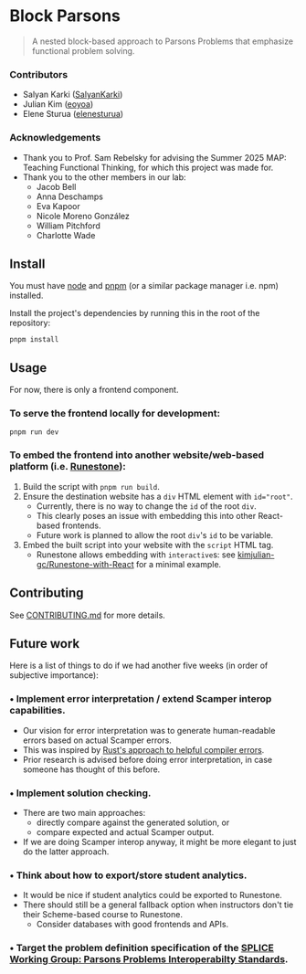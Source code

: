 # Block Parsons

> A nested block-based approach to Parsons Problems that emphasize functional problem solving.

### Contributors
- Salyan Karki ([SalyanKarki](https://github.com/SalyanKarki))
- Julian Kim ([eoyoa](https://github.com/eoyoa))
- Elene Sturua ([elenesturua](https://github.com/elenesturua))

### Acknowledgements

- Thank you to Prof. Sam Rebelsky for advising the Summer 2025 MAP: Teaching Functional Thinking, for which this project was made for.
- Thank you to the other members in our lab:
  - Jacob Bell
  - Anna Deschamps
  - Eva Kapoor
  - Nicole Moreno González
  - William Pitchford
  - Charlotte Wade

## Install

You must have [node](https://nodejs.org/en/download) and [pnpm](https://pnpm.io/installation) (or a similar package manager i.e. npm) installed.

Install the project's dependencies by running this in the root of the repository:

```shell
pnpm install
```

## Usage

For now, there is only a frontend component.

### To serve the frontend locally for development:

```shell
pnpm run dev
```

### To embed the frontend into another website/web-based platform (i.e. [Runestone](https://github.com/RunestoneInteractive/rs)):

1. Build the script with `pnpm run build`.
2. Ensure the destination website has a `div` HTML element with `id="root"`.
   - Currently, there is no way to change the `id` of the root `div`.
   - This clearly poses an issue with embedding this into other React-based frontends.
   - Future work is planned to allow the root `div`'s `id` to be variable.
3. Embed the built script into your website with the `script` HTML tag.
   - Runestone allows embedding with `interactive`s: see [kimjulian-gc/Runestone-with-React](https://github.com/kimjulian-gc/Runestone-with-React) for a minimal example.

## Contributing

See [CONTRIBUTING.md](./CONTRIBUTING.md) for more details.

## Future work

Here is a list of things to do if we had another five weeks (in order of subjective importance):

### • Implement error interpretation / extend Scamper interop capabilities.
- Our vision for error interpretation was to generate human-readable errors based on actual Scamper errors.
- This was inspired by [Rust's approach to helpful compiler errors](https://kobzol.github.io/rust/rustc/2025/05/16/evolution-of-rustc-errors.html).
- Prior research is advised before doing error interpretation, in case someone has thought of this before.
### • Implement solution checking.
- There are two main approaches:
  - directly compare against the generated solution, or
  - compare expected and actual Scamper output.
- If we are doing Scamper interop anyway, it might be more elegant to just do the latter approach.
### • Think about how to export/store student analytics.
- It would be nice if student analytics could be exported to Runestone.
- There should still be a general fallback option when instructors don't tie their Scheme-based course to Runestone.
  - Consider databases with good frontends and APIs.
### • Target the problem definition specification of the [SPLICE Working Group: Parsons Problems Interoperabilty Standards](https://cssplice.org/parsons/index.html).
